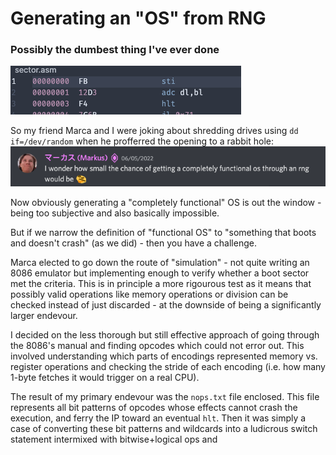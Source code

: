 # Generating an "OS" from RNG
### Possibly the dumbest thing I've ever done

![](screenshots/generated.png)

So my friend Marca and I were joking about shredding drives using `dd if=/dev/random` when he profferred the opening to a rabbit hole:
![](screenshots/marca.png)

Now obviously generating a "completely functional" OS is out the window - being too subjective and also basically impossible.

But if we narrow the definition of "functional OS" to "something that boots and doesn't crash" (as we did) - then you have a challenge.

Marca elected to go down the route of "simulation" - not quite writing an 8086 emulator but implementing enough to verify whether a boot sector met the criteria. This is in principle a more rigourous test as it means that possibly valid operations like memory operations or division can be checked instead of just discarded - at the downside of being a significantly larger endevour.

I decided on the less thorough but still effective approach of going through the 8086's manual and finding opcodes which could not error out. This involved understanding which parts of encodings represented memory vs. register operations and checking the stride of each encoding (i.e. how many 1-byte fetches it would trigger on a real CPU).

The result of my primary endevour was the `nops.txt` file enclosed. This file represents all bit patterns of opcodes whose effects cannot crash the execution, and ferry the IP toward an eventual `hlt`. Then it was simply a case of converting these bit patterns and wildcards into a ludicrous switch statement intermixed with bitwise+logical ops and 
